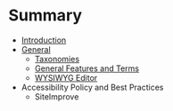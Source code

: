 # Summary

* [Introduction](README.md)
* [General](general.md)
   * [Taxonomies](taxonomies.md)
   * [General Features and Terms](Drupal_Features_Terms_Acroynms.md)
   * [WYSIWYG Editor](wysiwyg-editor.md)
* Accessibility Policy and Best Practices
   * SiteImprove

